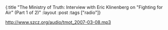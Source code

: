{:title "The Ministry of Truth: Interview with Eric Klinenberg on \"Fighting for Air\" (Part 1 of 2)"
:layout :post
:tags  ["radio"]}

<http://www.szcz.org/audio/tmot_2007-03-08.mp3>

